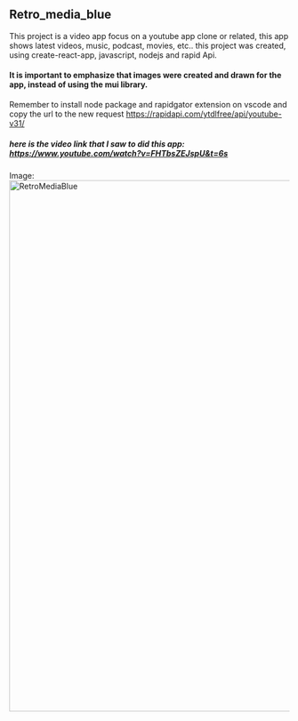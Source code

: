 ## Retro_media_blue
This project is a video app focus on a youtube app clone or related, this app shows latest videos, music, podcast, movies, etc.. this project was created, using create-react-app, javascript, nodejs and rapid Api.
#### It is important to emphasize that images were created and drawn for the app, instead of using the mui library.
Remember to install node package and rapidgator extension on vscode and copy the url to the new request https://rapidapi.com/ytdlfree/api/youtube-v31/
##### here is the video link that I saw to did this app: https://www.youtube.com/watch?v=FHTbsZEJspU&t=6s
Image:
<img width="956" alt="RetroMediaBlue" src="https://github.com/czalbertjoe/retro_media_blue/assets/123129983/eb3a2a58-9338-405d-bb03-5e0c018108b9">
